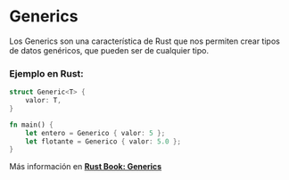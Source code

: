 # Generics
Los Generics son una característica de Rust que nos permiten crear tipos de datos genéricos, que 
pueden ser de cualquier tipo.

### Ejemplo en Rust:
```rust
struct Generic<T> {
    valor: T,
}

fn main() {
    let entero = Generico { valor: 5 };
    let flotante = Generico { valor: 5.0 };
}
```

Más información en [**Rust Book: Generics**](https://phosphorus-m.github.io/rust-book-es/ch10-00-generics.html)